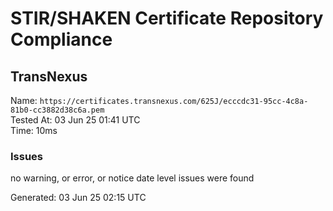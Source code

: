 # STIR/SHAKEN Certificate Repository Compliance

## TransNexus

Name: `https://certificates.transnexus.com/625J/ecccdc31-95cc-4c8a-81b0-cc3882d38c6a.pem`\
Tested At: 03 Jun 25 01:41 UTC\
Time: 10ms

### Issues

no warning, or error, or notice date level issues were found

Generated: 03 Jun 25 02:15 UTC